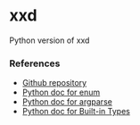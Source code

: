 # xxd
Python version of xxd

### References

- [Github repository](https://github.com/philhanna/xxd)
- [Python doc for enum](https://docs.python.org/3/library/enum.html)
- [Python doc for argparse](https://docs.python.org/3.10/library/argparse.html)
- [Python doc for Built-in Types](https://docs.python.org/3.10/library/stdtypes.html)
